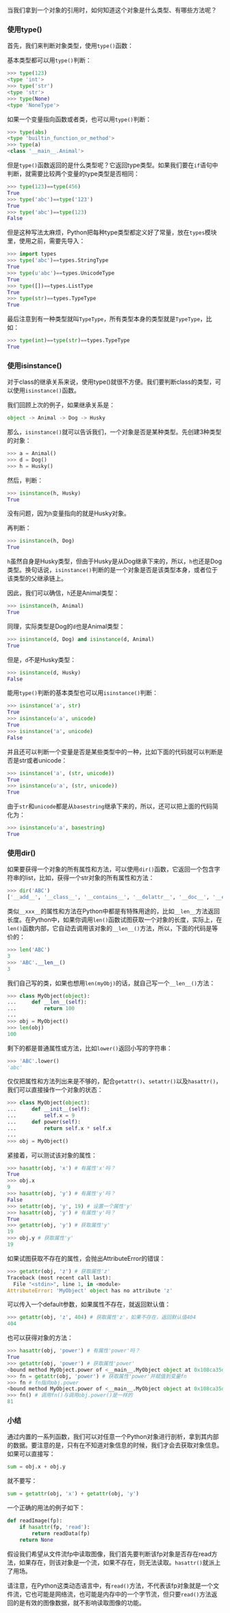 当我们拿到一个对象的引用时，如何知道这个对象是什么类型、有哪些方法呢？

### 使用type()

首先，我们来判断对象类型，使用`type()`函数：

基本类型都可以用`type()`判断：

```python
>>> type(123)
<type 'int'>
>>> type('str')
<type 'str'>
>>> type(None)
<type 'NoneType'>

```

如果一个变量指向函数或者类，也可以用`type()`判断：

```python
>>> type(abs)
<type 'builtin_function_or_method'>
>>> type(a)
<class '__main__.Animal'>

```

但是`type()`函数返回的是什么类型呢？它返回type类型。如果我们要在`if`语句中判断，就需要比较两个变量的type类型是否相同：

```python
>>> type(123)==type(456)
True
>>> type('abc')==type('123')
True
>>> type('abc')==type(123)
False

```

但是这种写法太麻烦，Python把每种type类型都定义好了常量，放在`types`模块里，使用之前，需要先导入：

```python
>>> import types
>>> type('abc')==types.StringType
True
>>> type(u'abc')==types.UnicodeType
True
>>> type([])==types.ListType
True
>>> type(str)==types.TypeType
True

```

最后注意到有一种类型就叫`TypeType`，所有类型本身的类型就是`TypeType`，比如：

```python
>>> type(int)==type(str)==types.TypeType
True

```

### 使用isinstance()

对于class的继承关系来说，使用type()就很不方便。我们要判断class的类型，可以使用`isinstance()`函数。

我们回顾上次的例子，如果继承关系是：

```python
object -> Animal -> Dog -> Husky

```

那么，`isinstance()`就可以告诉我们，一个对象是否是某种类型。先创建3种类型的对象：

```python
>>> a = Animal()
>>> d = Dog()
>>> h = Husky()

```

然后，判断：

```python
>>> isinstance(h, Husky)
True

```

没有问题，因为`h`变量指向的就是Husky对象。

再判断：

```python
>>> isinstance(h, Dog)
True

```

`h`虽然自身是Husky类型，但由于Husky是从Dog继承下来的，所以，`h`也还是Dog类型。换句话说，`isinstance()`判断的是一个对象是否是该类型本身，或者位于该类型的父继承链上。

因此，我们可以确信，`h`还是Animal类型：

```python
>>> isinstance(h, Animal)
True

```

同理，实际类型是Dog的`d`也是Animal类型：

```python
>>> isinstance(d, Dog) and isinstance(d, Animal)
True

```

但是，`d`不是Husky类型：

```python
>>> isinstance(d, Husky)
False

```

能用`type()`判断的基本类型也可以用`isinstance()`判断：

```python
>>> isinstance('a', str)
True
>>> isinstance(u'a', unicode)
True
>>> isinstance('a', unicode)
False

```

并且还可以判断一个变量是否是某些类型中的一种，比如下面的代码就可以判断是否是str或者unicode：

```python
>>> isinstance('a', (str, unicode))
True
>>> isinstance(u'a', (str, unicode))
True

```

由于`str`和`unicode`都是从`basestring`继承下来的，所以，还可以把上面的代码简化为：

```python
>>> isinstance(u'a', basestring)
True

```

### 使用dir()

如果要获得一个对象的所有属性和方法，可以使用`dir()`函数，它返回一个包含字符串的list，比如，获得一个str对象的所有属性和方法：

```python
>>> dir('ABC')
['__add__', '__class__', '__contains__', '__delattr__', '__doc__', '__eq__', '__format__', '__ge__', '__getattribute__', '__getitem__', '__getnewargs__', '__getslice__', '__gt__', '__hash__', '__init__', '__le__', '__len__', '__lt__', '__mod__', '__mul__', '__ne__', '__new__', '__reduce__', '__reduce_ex__', '__repr__', '__rmod__', '__rmul__', '__setattr__', '__sizeof__', '__str__', '__subclasshook__', '_formatter_field_name_split', '_formatter_parser', 'capitalize', 'center', 'count', 'decode', 'encode', 'endswith', 'expandtabs', 'find', 'format', 'index', 'isalnum', 'isalpha', 'isdigit', 'islower', 'isspace', 'istitle', 'isupper', 'join', 'ljust', 'lower', 'lstrip', 'partition', 'replace', 'rfind', 'rindex', 'rjust', 'rpartition', 'rsplit', 'rstrip', 'split', 'splitlines', 'startswith', 'strip', 'swapcase', 'title', 'translate', 'upper', 'zfill']

```

类似`__xxx__`的属性和方法在Python中都是有特殊用途的，比如`__len__`方法返回长度。在Python中，如果你调用`len()`函数试图获取一个对象的长度，实际上，在`len()`函数内部，它自动去调用该对象的`__len__()`方法，所以，下面的代码是等价的：

```python
>>> len('ABC')
3
>>> 'ABC'.__len__()
3

```

我们自己写的类，如果也想用`len(myObj)`的话，就自己写一个`__len__()`方法：

```python
>>> class MyObject(object):
...     def __len__(self):
...         return 100
...
>>> obj = MyObject()
>>> len(obj)
100

```

剩下的都是普通属性或方法，比如`lower()`返回小写的字符串：

```python
>>> 'ABC'.lower()
'abc'

```

仅仅把属性和方法列出来是不够的，配合`getattr()`、`setattr()`以及`hasattr()`，我们可以直接操作一个对象的状态：

```python
>>> class MyObject(object):
...     def __init__(self):
...         self.x = 9
...     def power(self):
...         return self.x * self.x
...
>>> obj = MyObject()

```

紧接着，可以测试该对象的属性：

```python
>>> hasattr(obj, 'x') # 有属性'x'吗？
True
>>> obj.x
9
>>> hasattr(obj, 'y') # 有属性'y'吗？
False
>>> setattr(obj, 'y', 19) # 设置一个属性'y'
>>> hasattr(obj, 'y') # 有属性'y'吗？
True
>>> getattr(obj, 'y') # 获取属性'y'
19
>>> obj.y # 获取属性'y'
19

```

如果试图获取不存在的属性，会抛出AttributeError的错误：

```python
>>> getattr(obj, 'z') # 获取属性'z'
Traceback (most recent call last):
  File "<stdin>", line 1, in <module>
AttributeError: 'MyObject' object has no attribute 'z'

```

可以传入一个default参数，如果属性不存在，就返回默认值：

```python
>>> getattr(obj, 'z', 404) # 获取属性'z'，如果不存在，返回默认值404
404

```

也可以获得对象的方法：

```python
>>> hasattr(obj, 'power') # 有属性'power'吗？
True
>>> getattr(obj, 'power') # 获取属性'power'
<bound method MyObject.power of <__main__.MyObject object at 0x108ca35d0>>
>>> fn = getattr(obj, 'power') # 获取属性'power'并赋值到变量fn
>>> fn # fn指向obj.power
<bound method MyObject.power of <__main__.MyObject object at 0x108ca35d0>>
>>> fn() # 调用fn()与调用obj.power()是一样的
81

```

### 小结

通过内置的一系列函数，我们可以对任意一个Python对象进行剖析，拿到其内部的数据。要注意的是，只有在不知道对象信息的时候，我们才会去获取对象信息。如果可以直接写：

```python
sum = obj.x + obj.y

```

就不要写：

```python
sum = getattr(obj, 'x') + getattr(obj, 'y')

```

一个正确的用法的例子如下：

```python
def readImage(fp):
    if hasattr(fp, 'read'):
        return readData(fp)
    return None

```

假设我们希望从文件流fp中读取图像，我们首先要判断该fp对象是否存在read方法，如果存在，则该对象是一个流，如果不存在，则无法读取。`hasattr()`就派上了用场。

请注意，在Python这类动态语言中，有`read()`方法，不代表该fp对象就是一个文件流，它也可能是网络流，也可能是内存中的一个字节流，但只要`read()`方法返回的是有效的图像数据，就不影响读取图像的功能。
